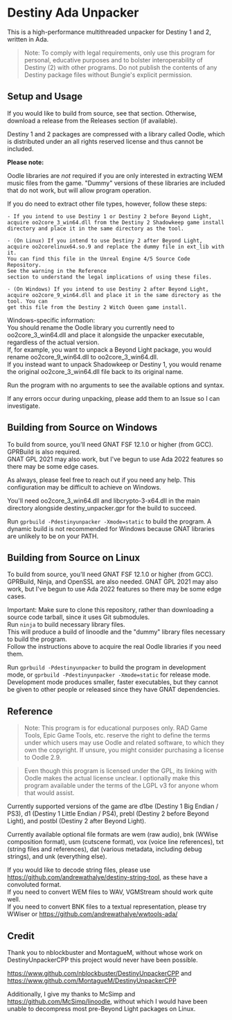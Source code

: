 Destiny Ada Unpacker
======================

This is a high-performance multithreaded unpacker for Destiny 1 and 2, written in Ada.  

>	Note: To comply with legal requirements, only use this program for personal,
>	educative purposes and to bolster interoperability of Destiny (2) with other
>	programs. Do not publish the contents of any Destiny package files without
>	Bungie's explicit permission.

Setup and Usage
---------------

If you would like to build from source, see that section. Otherwise,
download a release from the Releases section (if available).

Destiny 1 and 2 packages are compressed with a library called Oodle, which is
distributed under an all rights reserved license and thus cannot be included.

**Please note:**  

Oodle libraries are _not_ required if you are only interested in extracting WEM music
files from the game. "Dummy" versions of these libraries are included that do not work,
but will allow program operation.  

If you do need to extract other file types, however, follow these steps:  

	- If you intend to use Destiny 1 or Destiny 2 before Beyond Light,
	acquire oo2core_3_win64.dll from the Destiny 2 Shadowkeep game install
	directory and place it in the same directory as the tool.

	- (On Linux) If you intend to use Destiny 2 after Beyond Light,
	acquire oo2corelinux64.so.9 and replace the dummy file in ext_lib with it.
	You can find this file in the Unreal Engine 4/5 Source Code Repository.
	See the warning in the Reference
	section to understand the legal implications of using these files.  

	- (On Windows) If you intend to use Destiny 2 after Beyond Light,
	acquire oo2core_9_win64.dll and place it in the same directory as the tool. You can
	get this file from the Destiny 2 Witch Queen game install.  

Windows-specific information:  
You should rename the Oodle library you currently need to oo2core_3_win64.dll and place it alongside the unpacker executable, regardless of the actual version.  
If, for example, you want to unpack a Beyond Light package, you would rename oo2core_9_win64.dll to oo2core_3_win64.dll.  
If you instead want to unpack Shadowkeep or Destiny 1, you would rename the original oo2core_3_win64.dll file back to its original name.  

Run the program with no arguments to see the available options and syntax.

If any errors occur during unpacking, please add them to an Issue so I can investigate.  

Building from Source on Windows
-------------------------------

To build from source, you'll need GNAT FSF 12.1.0 or higher (from GCC). GPRBuild is also required.  
GNAT GPL 2021 may also work, but I've begun to use Ada 2022 features so there may be some edge cases.  

As always, please feel free to reach out if you need any help. This configuration may be difficult to achieve on Windows.    

You'll need oo2core_3_win64.dll and libcrypto-3-x64.dll in the main directory alongside destiny_unpacker.gpr for the build to succeed.  

Run `gprbuild -Pdestinyunpacker -Xmode=static` to build the program. A dynamic build is not recommended for Windows because GNAT
libraries are unlikely to be on your PATH.

Building from Source on Linux
-----------------------------
To build from source, you'll need GNAT FSF 12.1.0 or higher (from GCC). GPRBuild, Ninja, and OpenSSL are also needed. 
GNAT GPL 2021 may also work, but I've begun to use Ada 2022 features so there may be some edge cases.  

Important: Make sure to clone this repository, rather than downloading a source code tarball, since it uses Git submodules.  
Run `ninja` to build necessary library files.  
This will produce a build of linoodle and the "dummy" library files necessary to build the program.  
Follow the instructions above to acquire the real Oodle libraries if you need them.  

Run `gprbuild -Pdestinyunpacker` to build the program in development mode, or `gprbuild -Pdestinyunpacker -Xmode=static` for release mode.  
Development mode produces smaller, faster executables, but they cannot be given to other people or released since they have GNAT dependencies.  

Reference
---------

>	Note: This program is for educational purposes only.
>	RAD Game Tools, Epic Game Tools, etc. reserve the right to define the terms under which users may
>	use Oodle and related software, to which they own the copyright.
>	If unsure, you might consider purchasing a license to Oodle 2.9.

>	Even though this program is licensed under the GPL, its linking with Oodle makes the actual license unclear.
>	I optionally make this program available under the terms of the LGPL v3 for anyone whom that would assist.

Currently supported versions of the game are d1be (Destiny 1 Big Endian / PS3), d1 (Destiny 1 Little Endian / PS4),
prebl (Destiny 2 before Beyond Light), and postbl (Destiny 2 after Beyond Light).  

Currently available optional file formats are wem (raw audio), bnk (WWise composition format), usm (cutscene format), vox (voice line references), txt (string files and references), dat (various metadata, including debug strings), and unk (everything else).  

If you would like to decode string files, please use https://github.com/andrewathalye/destiny-string-tool, as these have a convoluted format.  
If you need to convert WEM files to WAV, VGMStream should work quite well.  
If you need to convert BNK files to a textual representation, please try WWiser or https://github.com/andrewathalye/wwtools-ada/  

Credit
------

Thank you to nblockbuster and MontagueM, without whose work on DestinyUnpackerCPP this
project would never have been possible.

https://www.github.com/nblockbuster/DestinyUnpackerCPP and
https://www.github.com/MontagueM/DestinyUnpackerCPP

Additionally, I give my thanks to McSimp and https://github.com/McSimp/linoodle, without which
I would have been unable to decompress most pre-Beyond Light packages on Linux.
